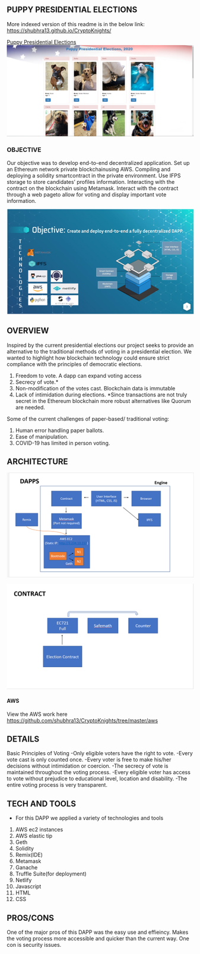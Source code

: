 ## PUPPY PRESIDENTIAL ELECTIONS 


More indexed version of this readme is in the below link:
https://shubhra13.github.io/CryptoKnights/

[Puppy Presidential Elections](https://pup-elections.netlify.app/)    
![websitehomepage](images/puppyelectionshomepagescreenshot.PNG)
### OBJECTIVE

Our objective was to develop end-to-end  decentralized application.
Set up an Ethereum network private blockchainusing AWS.
Compiling and deploying a solidity smartcontract in the private environment.
Use IFPS storage to store candidates’ profiles information.
Interacting with the contract on the blockchain using Metamask.
Interact with the contract through a web pageto allow for voting and display important vote information.




![OBJECTIVES](images/slide_show_objectives_with_graphics.PNG)


## OVERVIEW
Inspired by the current presidential elections our project seeks to provide an alternative to the traditional methods of voting in a presidential election. 
We wanted to highlight how blockchain technology could ensure strict compliance with the principles of democratic elections.
1. Freedom to vote.
A dapp can expand voting access
2. Secrecy of vote.*
3. Non-modification of the votes cast.
Blockchain data is immutable
4. Lack of intimidation during elections.
        *Since transactions are not truly secret in the Ethereum blockchain more robust alternatives like Quorum are needed.

Some of the current challenges of paper-based/ traditional voting:
1. Human error handling paper ballots.
2. Ease of manipulation.
3. COVID-19 has limited in person voting.





## ARCHITECTURE 

![dapps](images/correct_DAPPS.PNG)


![contract](images/corrected_contract.PNG)



#### AWS

View the AWS work here https://github.com/shubhra13/CryptoKnights/tree/master/aws


## DETAILS

Basic Principles of Voting
    -Only eligible voters have the right to vote.
    -Every vote cast is only counted once.
    -Every voter is free to make his/her decisions without intimidation or coercion.
    -The secrecy of vote is maintained throughout the voting process.
    -Every eligible voter has access to vote without prejudice to educational level, location and disability.
    -The entire voting process is very transparent.



## TECH AND TOOLS
- For this DAPP we applied a variety of technologies and tools 
1. AWS ec2 instances
2. AWS elastic tip
3. Geth
4. Solidity
5. Remix(IDE)
6. Metamask
7. Ganache
8. Truffle Suite(for deployment)
9. Netlify
10. Javascript
11. HTML
12. CSS



## PROS/CONS
One of the major pros of this DAPP was the easy use and effieincy. Makes the voting process more accessible and quicker than the current way. 
One con is security issues. 






